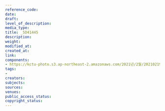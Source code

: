 ```yaml
---
reference_code: 
date: 
draft: 
level_of_description: 
media_type: 
title: _5D41445
description: 
weight: 
modified_at: 
created_at: 
link: 
components:
- https://kctu-photo.s3.ap-northeast-2.amazonaws.com/2021년/2월/20210219_백기완+선생+발인.영결식.하관/송승현/_5D41445.jpg
tags:
- 
creators: 
subjects: 
sources: 
venues: 
public_access_status: 
copyright_status: 
---
```

